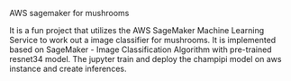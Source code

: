 AWS sagemaker for mushrooms

It is a fun project that utilizes the AWS SageMaker Machine Learning Service to work out a image classifier for mushrooms. It is implemented based on SageMaker - Image Classification Algorithm with pre-trained resnet34 model. 
The jupyter train and deploy the champipi model on aws instance and create inferences.
